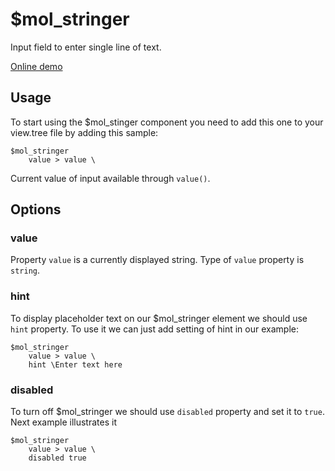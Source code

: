 # $mol_stringer
Input field to enter single line of text.

[Online demo](http://eigenmethod.github.io/mol/#demo=mol_stringer_demo)

## Usage
To start using the $mol_stinger component you need to add this one to your view.tree file by adding this sample:
```
$mol_stringer
	value > value \
```
Current value of input available through `value()`.

## Options
### value
Property `value` is a currently displayed string. Type of `value` property is `string`.
### hint
To display placeholder text on our $mol_stringer element we should use ```hint``` property. To use it we can just add 
setting of hint in our example:
```
$mol_stringer
	value > value \
	hint \Enter text here
```
### disabled
To turn off $mol_stringer we should use ```disabled``` property and set it to ```true```. Next example illustrates it
```
$mol_stringer
	value > value \
	disabled true
```
